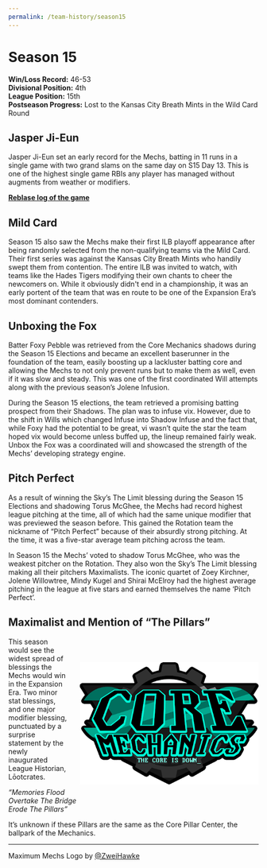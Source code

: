 ```yaml
---
permalink: /team-history/season15
---
```


# Season 15
**Win/Loss Record:** 46-53  
**Divisional Position:** 4th  
**League Position:** 15th  
**Postseason Progress:** Lost to the Kansas City Breath Mints in the Wild Card Round 

## Jasper Ji-Eun 

Jasper Ji-Eun set an early record for the Mechs, batting in 11 runs in a single game with two grand slams on the same 
day on S15 Day 13. This is one of the highest single game RBIs any player has managed without augments from weather or 
modifiers.  

[**Reblase log of the game**](https://reblase.sibr.dev/game/e6a6e75f-1433-4296-9659-bc7c3e37ae30)

## Mild Card

Season 15 also saw the Mechs make their first ILB playoff appearance after being randomly selected from the 
non-qualifying teams via the Mild Card. Their first series was against the Kansas City Breath Mints who handily swept 
them from contention. The entire ILB was invited to watch, with teams like the Hades Tigers modifying their own chants 
to cheer the newcomers on. While it obviously didn't end in a championship, it was an early portent of the team that was
en route to be one of the Expansion Era’s most dominant contenders.

## Unboxing the Fox

Batter Foxy Pebble was retrieved from the Core Mechanics shadows during the Season 15 Elections and became an excellent 
baserunner in the foundation of the team, easily boosting up a lackluster batting core and allowing the Mechs to not 
only prevent runs but to make them as well, even if it was slow and steady. This was one of the first coordinated Will 
attempts along with the previous season’s Jolene Infusion.

During the Season 15 elections, the team retrieved a promising batting prospect from their Shadows. The plan was to 
infuse vix. However, due to the shift in Wills which changed Infuse into Shadow Infuse and the fact that, while Foxy had
the potential to be great, vi wasn’t quite the star the team hoped vix would become unless buffed up, the lineup 
remained fairly weak. Unbox the Fox was a coordinated will and showcased the strength of the Mechs’ developing strategy 
engine.

## Pitch Perfect

As a result of winning the Sky’s The Limit blessing during the Season 15 Elections and shadowing Torus McGhee, the Mechs
had record highest league pitching at the time, all of which had the same unique modifier that was previewed the season 
before. This gained the Rotation team the nickname of “Pitch Perfect” because of their absurdly strong pitching. At the 
time, it was a five-star average team pitching across the team.

In Season 15 the Mechs’ voted to shadow Torus McGhee, who was the weakest pitcher on the Rotation. They also won the 
Sky’s The Limit blessing making all their pitchers Maximalists. The iconic quartet of Zoey Kirchner, Jolene Willowtree, 
Mindy Kugel and Shirai McElroy had the highest average pitching in the league at five stars and earned themselves the 
name ‘Pitch Perfect’.

## Maximalist and Mention of “The Pillars”

<img src="../assets/maximumLogo.png" style="float: right; padding-left: 25px; padding-top: 50px"  width="360" 
alt="MAXIMUM Core Mechanics Logo">

This season would see the widest spread of blessings the Mechs would win in the Expansion Era. Two minor stat blessings,
and one major modifier blessing, punctuated by a surprise statement by the newly inaugurated League Historian, Lōotcrates.

*“Memories Flood  
Overtake The Bridge  
Erode The Pillars”*  

It’s unknown if these Pillars are the same as the Core Pillar Center, the ballpark of the Mechanics.

--- 

Maximum Mechs Logo by [@ZweiHawke](https://twitter.com/zweihawke)


